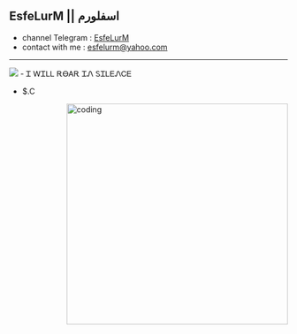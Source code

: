 ## EsfeLurM || اسفلورم

- channel Telegram : <a href="https://t.me/esfelurm">EsfeLurM</a>
- contact with me : esfelurm@yahoo.com
--------------------------
<img src="https://camo.githubusercontent.com/03b9a9e94661af4f7697e993675e4347cdd1fcdb0ed5a1278909ba9a4ace83cd/68747470733a2f2f73362e7575706c6f61642e69722f66696c65732f73637265656e73686f745f32303232313130312d3130303235385f766964656f5f706c617965725f693336792e6a7067">
- Ꮖ ᎳᏆᏞᏞ ᎡᎾᎪᎡ ᏆᏁ ᏚᏆᏞᎬᏁᏟᎬ


- $.C
<img align="right" alt="coding" width="400" src="https://media1.giphy.com/media/qgQUggAC3Pfv687qPC/giphy.gif">

